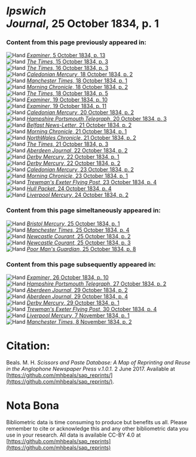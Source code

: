 # *Ipswich Journal*, 25 October 1834, p. 1  
  
### Content from this page previously appeared in:  
![Hand](http://scissorsandpaste.net/wp-content/uploads/2017/06/smallhandpointer.png) [*Examiner*, 5 October 1834, p. 13](https://mhbeals.github.io/sap_html/Examiner/Examiner-5-October-1834-p-13)  
![Hand](http://scissorsandpaste.net/wp-content/uploads/2017/06/smallhandpointer.png) [*The Times*, 15 October 1834, p. 3](https://mhbeals.github.io/sap_html/The-Times/The-Times-15-October-1834-p-3)  
![Hand](http://scissorsandpaste.net/wp-content/uploads/2017/06/smallhandpointer.png) [*The Times*, 16 October 1834, p. 3](https://mhbeals.github.io/sap_html/The-Times/The-Times-16-October-1834-p-3)  
![Hand](http://scissorsandpaste.net/wp-content/uploads/2017/06/smallhandpointer.png) [*Caledonian Mercury*, 18 October 1834, p. 2](https://mhbeals.github.io/sap_html/Caledonian-Mercury/Caledonian-Mercury-18-October-1834-p-2)  
![Hand](http://scissorsandpaste.net/wp-content/uploads/2017/06/smallhandpointer.png) [*Manchester Times*, 18 October 1834, p. 1](https://mhbeals.github.io/sap_html/Manchester-Times/Manchester-Times-18-October-1834-p-1)  
![Hand](http://scissorsandpaste.net/wp-content/uploads/2017/06/smallhandpointer.png) [*Morning Chronicle*, 18 October 1834, p. 2](https://mhbeals.github.io/sap_html/Morning-Chronicle/Morning-Chronicle-18-October-1834-p-2)  
![Hand](http://scissorsandpaste.net/wp-content/uploads/2017/06/smallhandpointer.png) [*The Times*, 18 October 1834, p. 5](https://mhbeals.github.io/sap_html/The-Times/The-Times-18-October-1834-p-5)  
![Hand](http://scissorsandpaste.net/wp-content/uploads/2017/06/smallhandpointer.png) [*Examiner*, 19 October 1834, p. 10](https://mhbeals.github.io/sap_html/Examiner/Examiner-19-October-1834-p-10)  
![Hand](http://scissorsandpaste.net/wp-content/uploads/2017/06/smallhandpointer.png) [*Examiner*, 19 October 1834, p. 11](https://mhbeals.github.io/sap_html/Examiner/Examiner-19-October-1834-p-11)  
![Hand](http://scissorsandpaste.net/wp-content/uploads/2017/06/smallhandpointer.png) [*Caledonian Mercury*, 20 October 1834, p. 2](https://mhbeals.github.io/sap_html/Caledonian-Mercury/Caledonian-Mercury-20-October-1834-p-2)  
![Hand](http://scissorsandpaste.net/wp-content/uploads/2017/06/smallhandpointer.png) [*Hampshire Portsmouth Telegraph*, 20 October 1834, p. 3](https://mhbeals.github.io/sap_html/Hampshire-Portsmouth-Telegraph/Hampshire-Portsmouth-Telegraph-20-October-1834-p-3)  
![Hand](http://scissorsandpaste.net/wp-content/uploads/2017/06/smallhandpointer.png) [*Belfast News-Letter*, 21 October 1834, p. 2](https://mhbeals.github.io/sap_html/Belfast-News-Letter/Belfast-News-Letter-21-October-1834-p-2)  
![Hand](http://scissorsandpaste.net/wp-content/uploads/2017/06/smallhandpointer.png) [*Morning Chronicle*, 21 October 1834, p. 1](https://mhbeals.github.io/sap_html/Morning-Chronicle/Morning-Chronicle-21-October-1834-p-1)  
![Hand](http://scissorsandpaste.net/wp-content/uploads/2017/06/smallhandpointer.png) [*NorthWales Chronicle*, 21 October 1834, p. 2](https://mhbeals.github.io/sap_html/NorthWales-Chronicle/NorthWales-Chronicle-21-October-1834-p-2)  
![Hand](http://scissorsandpaste.net/wp-content/uploads/2017/06/smallhandpointer.png) [*The Times*, 21 October 1834, p. 3](https://mhbeals.github.io/sap_html/The-Times/The-Times-21-October-1834-p-3)  
![Hand](http://scissorsandpaste.net/wp-content/uploads/2017/06/smallhandpointer.png) [*Aberdeen Journal*, 22 October 1834, p. 2](https://mhbeals.github.io/sap_html/Aberdeen-Journal/Aberdeen-Journal-22-October-1834-p-2)  
![Hand](http://scissorsandpaste.net/wp-content/uploads/2017/06/smallhandpointer.png) [*Derby Mercury*, 22 October 1834, p. 1](https://mhbeals.github.io/sap_html/Derby-Mercury/Derby-Mercury-22-October-1834-p-1)  
![Hand](http://scissorsandpaste.net/wp-content/uploads/2017/06/smallhandpointer.png) [*Derby Mercury*, 22 October 1834, p. 2](https://mhbeals.github.io/sap_html/Derby-Mercury/Derby-Mercury-22-October-1834-p-2)  
![Hand](http://scissorsandpaste.net/wp-content/uploads/2017/06/smallhandpointer.png) [*Caledonian Mercury*, 23 October 1834, p. 2](https://mhbeals.github.io/sap_html/Caledonian-Mercury/Caledonian-Mercury-23-October-1834-p-2)  
![Hand](http://scissorsandpaste.net/wp-content/uploads/2017/06/smallhandpointer.png) [*Morning Chronicle*, 23 October 1834, p. 1](https://mhbeals.github.io/sap_html/Morning-Chronicle/Morning-Chronicle-23-October-1834-p-1)  
![Hand](http://scissorsandpaste.net/wp-content/uploads/2017/06/smallhandpointer.png) [*Trewman's Exeter Flying Post*, 23 October 1834, p. 4](https://mhbeals.github.io/sap_html/Trewman's-Exeter-Flying-Post/Trewman's-Exeter-Flying-Post-23-October-1834-p-4)  
![Hand](http://scissorsandpaste.net/wp-content/uploads/2017/06/smallhandpointer.png) [*Hull Packet*, 24 October 1834, p. 4](https://mhbeals.github.io/sap_html/Hull-Packet/Hull-Packet-24-October-1834-p-4)  
![Hand](http://scissorsandpaste.net/wp-content/uploads/2017/06/smallhandpointer.png) [*Liverpool Mercury*, 24 October 1834, p. 2](https://mhbeals.github.io/sap_html/Liverpool-Mercury/Liverpool-Mercury-24-October-1834-p-2)  
  
### Content from this page simeltaneously appeared in:  
![Hand](http://scissorsandpaste.net/wp-content/uploads/2017/06/smallhandpointer.png) [*Bristol Mercury*, 25 October 1834, p. 1](https://mhbeals.github.io/sap_html/Bristol-Mercury/Bristol-Mercury-25-October-1834-p-1)  
![Hand](http://scissorsandpaste.net/wp-content/uploads/2017/06/smallhandpointer.png) [*Manchester Times*, 25 October 1834, p. 4](https://mhbeals.github.io/sap_html/Manchester-Times/Manchester-Times-25-October-1834-p-4)  
![Hand](http://scissorsandpaste.net/wp-content/uploads/2017/06/smallhandpointer.png) [*Newcastle Courant*, 25 October 1834, p. 2](https://mhbeals.github.io/sap_html/Newcastle-Courant/Newcastle-Courant-25-October-1834-p-2)  
![Hand](http://scissorsandpaste.net/wp-content/uploads/2017/06/smallhandpointer.png) [*Newcastle Courant*, 25 October 1834, p. 3](https://mhbeals.github.io/sap_html/Newcastle-Courant/Newcastle-Courant-25-October-1834-p-3)  
![Hand](http://scissorsandpaste.net/wp-content/uploads/2017/06/smallhandpointer.png) [*Poor Man's Guardian*, 25 October 1834, p. 8](https://mhbeals.github.io/sap_html/Poor-Man's-Guardian/Poor-Man's-Guardian-25-October-1834-p-8)  
  
### Content from this page subsequently appeared in:  
![Hand](http://scissorsandpaste.net/wp-content/uploads/2017/06/smallhandpointer.png) [*Examiner*, 26 October 1834, p. 10](https://mhbeals.github.io/sap_html/Examiner/Examiner-26-October-1834-p-10)  
![Hand](http://scissorsandpaste.net/wp-content/uploads/2017/06/smallhandpointer.png) [*Hampshire Portsmouth Telegraph*, 27 October 1834, p. 2](https://mhbeals.github.io/sap_html/Hampshire-Portsmouth-Telegraph/Hampshire-Portsmouth-Telegraph-27-October-1834-p-2)  
![Hand](http://scissorsandpaste.net/wp-content/uploads/2017/06/smallhandpointer.png) [*Aberdeen Journal*, 29 October 1834, p. 2](https://mhbeals.github.io/sap_html/Aberdeen-Journal/Aberdeen-Journal-29-October-1834-p-2)  
![Hand](http://scissorsandpaste.net/wp-content/uploads/2017/06/smallhandpointer.png) [*Aberdeen Journal*, 29 October 1834, p. 4](https://mhbeals.github.io/sap_html/Aberdeen-Journal/Aberdeen-Journal-29-October-1834-p-4)  
![Hand](http://scissorsandpaste.net/wp-content/uploads/2017/06/smallhandpointer.png) [*Derby Mercury*, 29 October 1834, p. 1](https://mhbeals.github.io/sap_html/Derby-Mercury/Derby-Mercury-29-October-1834-p-1)  
![Hand](http://scissorsandpaste.net/wp-content/uploads/2017/06/smallhandpointer.png) [*Trewman's Exeter Flying Post*, 30 October 1834, p. 4](https://mhbeals.github.io/sap_html/Trewman's-Exeter-Flying-Post/Trewman's-Exeter-Flying-Post-30-October-1834-p-4)  
![Hand](http://scissorsandpaste.net/wp-content/uploads/2017/06/smallhandpointer.png) [*Liverpool Mercury*, 7 November 1834, p. 1](https://mhbeals.github.io/sap_html/Liverpool-Mercury/Liverpool-Mercury-7-November-1834-p-1)  
![Hand](http://scissorsandpaste.net/wp-content/uploads/2017/06/smallhandpointer.png) [*Manchester Times*, 8 November 1834, p. 2](https://mhbeals.github.io/sap_html/Manchester-Times/Manchester-Times-8-November-1834-p-2)  


# Citation: 

Beals. M. H. *Scissors and Paste Database: A Map of Reprinting and Reuse in the Anglophone Newspaper Press v.1.0.1.* 2 June 2017. Available at [https://github.com/mhbeals/sap_reprints/](https://github.com/mhbeals/sap_reprints/). 

# Nota Bona

Bibliometric data is time consuming to produce but benefits us all. Please remember to cite or acknowledge this and any other bibliometric data you use in your research. All data is available CC-BY 4.0 at [https://github.com/mhbeals/sap_reprints](https://github.com/mhbeals/sap_reprints)